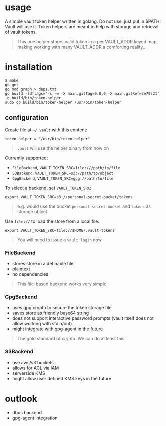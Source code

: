 # usage

A simple vault token helper written in golang. Do not use, just put in $PATH:
Vault will use it. Token helpers are meant to help with storage and retrieval
of vault tokens. 

> This one helper stores valid token in a per VAULT_ADDR keyed map, making
> working with many VAULT_ADDR a comforting reality..

# installation

```
$ make
go get
go mod graph > deps.txt
go build -ldflags='-s -w -X main.gitTag=0.0.0 -X main.gitRef=3e79321' -o build/bin/token-helper
sudo cp build/bin/token-helper /usr/bin/token-helper
```
## configuration

Create file at `~/.vault` with this content:
```
token_helper = "/usr/bin/token-helper"
```

> `vault` will use the helper binary from now on

Currently supported:
- `FileBackend`,  `VAULT_TOKEN_SRC=file:///path/to/file`
- `S3Backend`, `VAULT_TOKEN_SRC=s3://path/to/object`
- `GpgBackend`, `VAULT_TOKEN_SRC=gpg://path/to/file`

To select a backend, set `VAULT_TOKEN_SRC`:
```
export VAULT_TOKEN_SRC=s3://personal-secret-bucket/tokens
```
> e.g. would use the bucket `personal-secret-bucket` and `tokens` as storage object

Use `file://` to load the store from a local file:
```
export VAULT_TOKEN_SRC=file://$HOME/.vault-tokens
```

> You will need to issue a `vault login` now

### FileBackend

- stores store in a definable file
- plaintext
- no dependencies

> This file-based backend works very simple. 

### GpgBackend

- uses gpg crypto to secure the token storage file
- saves store as friendly base64 string
- does not support interactive password prompts (vault itself does not allow working with stdin/out)
- might integrate with gpg-agent in the future

> The gold standard of crypto. We can do at least this.

### S3Backend

- use aws/s3 buckets
- allows for ACL via IAM
- serverside KMS
- might allow user defined KMS keys in the future


# outlook

- dbus backend
- gpg-agent integration

